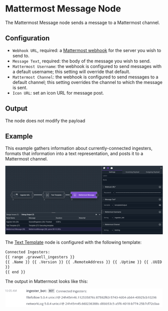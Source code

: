 # Mattermost Message Node

The Mattermost Message node sends a message to a Mattermost channel.

## Configuration

* `Webhook URL`, required: a [Mattermost webhook](https://docs.mattermost.com/developer/webhooks-incoming.html) for the server you wish to send to.
* `Message Text`, required: the body of the message you wish to send.
* `Mattermost Username`: the webhook is configured to send messages with a default username; this setting will override that default.
* `Mattermost Channel`: the webhook is configured to send messages to a default channel; this setting overrides the channel to which the message is sent.
* `Icon URL`: set an icon URL for message post.

## Output

The node does not modify the payload

## Example

This example gathers information about currently-connected ingesters, formats that information into a text representation, and posts it to a Mattermost channel.

![](mattermost-example.png)

The [Text Template](template.md) node is configured with the following template:

```
Connected Ingesters:
{{ range .gravwell_ingesters }}
{{ .Name }} {{ .Version }} {{ .RemoteAddress }} {{ .Uptime }} {{ .UUID }}
{{ end }}
```

The output in Mattermost looks like this:

![](mattermost-output.png)
